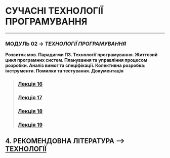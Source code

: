 # **СУЧАСНІ ТЕХНОЛОГІЇ ПРОГРАМУВАННЯ**
***
### **МОДУЛЬ 02** -> *ТЕХНОЛОГІЇ ПРОГРАМУВАННЯ*
**Розвиток мов. Парадигми ПЗ. Технології програмування. Життєвий цикл програмних систем. Планування та управління процесом розробки. Аналіз вимог та спеціфікації. Колективна розробка: інструменти. Помилки та тестування. Документація**

>### [**Лекція 16**](/Lections/Modulo_2/2020_MPT_Lec_16_.pdf)
>### [**Лекція 17**]()
>### [**Лекція 18**]()
>### [**Лекція 19**]()


## 4. **РЕКОМЕНДОВНА ЛІТЕРАТУРА** --> [**ТЕХНОЛОГІЇ**](/Diff_Git_Atom_MarkDown/GitHub.md)
